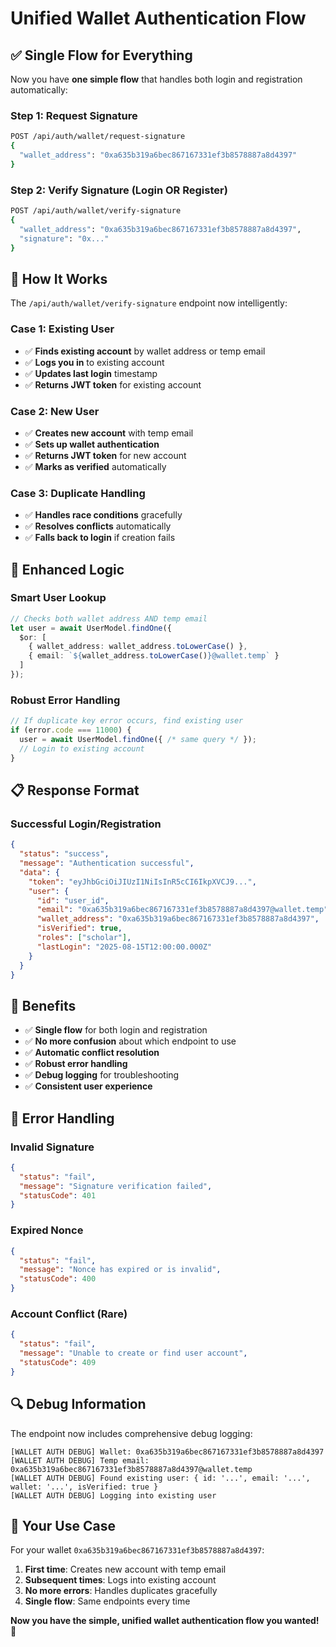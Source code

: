 # Unified Wallet Authentication Flow

## ✅ **Single Flow for Everything**

Now you have **one simple flow** that handles both login and registration automatically:

### **Step 1: Request Signature**
```bash
POST /api/auth/wallet/request-signature
{
  "wallet_address": "0xa635b319a6bec867167331ef3b8578887a8d4397"
}
```

### **Step 2: Verify Signature (Login OR Register)**
```bash
POST /api/auth/wallet/verify-signature
{
  "wallet_address": "0xa635b319a6bec867167331ef3b8578887a8d4397",
  "signature": "0x..."
}
```

## 🎯 **How It Works**

The `/api/auth/wallet/verify-signature` endpoint now intelligently:

### **Case 1: Existing User**
- ✅ **Finds existing account** by wallet address or temp email
- ✅ **Logs you in** to existing account
- ✅ **Updates last login** timestamp
- ✅ **Returns JWT token** for existing account

### **Case 2: New User**
- ✅ **Creates new account** with temp email
- ✅ **Sets up wallet authentication**
- ✅ **Returns JWT token** for new account
- ✅ **Marks as verified** automatically

### **Case 3: Duplicate Handling**
- ✅ **Handles race conditions** gracefully
- ✅ **Resolves conflicts** automatically
- ✅ **Falls back to login** if creation fails

## 🔧 **Enhanced Logic**

### **Smart User Lookup**
```typescript
// Checks both wallet address AND temp email
let user = await UserModel.findOne({
  $or: [
    { wallet_address: wallet_address.toLowerCase() },
    { email: `${wallet_address.toLowerCase()}@wallet.temp` }
  ]
});
```

### **Robust Error Handling**
```typescript
// If duplicate key error occurs, find existing user
if (error.code === 11000) {
  user = await UserModel.findOne({ /* same query */ });
  // Login to existing account
}
```

## 📋 **Response Format**

### **Successful Login/Registration**
```json
{
  "status": "success",
  "message": "Authentication successful",
  "data": {
    "token": "eyJhbGciOiJIUzI1NiIsInR5cCI6IkpXVCJ9...",
    "user": {
      "id": "user_id",
      "email": "0xa635b319a6bec867167331ef3b8578887a8d4397@wallet.temp",
      "wallet_address": "0xa635b319a6bec867167331ef3b8578887a8d4397",
      "isVerified": true,
      "roles": ["scholar"],
      "lastLogin": "2025-08-15T12:00:00.000Z"
    }
  }
}
```

## 🎉 **Benefits**

- ✅ **Single flow** for both login and registration
- ✅ **No more confusion** about which endpoint to use
- ✅ **Automatic conflict resolution**
- ✅ **Robust error handling**
- ✅ **Debug logging** for troubleshooting
- ✅ **Consistent user experience**

## 🚨 **Error Handling**

### **Invalid Signature**
```json
{
  "status": "fail",
  "message": "Signature verification failed",
  "statusCode": 401
}
```

### **Expired Nonce**
```json
{
  "status": "fail",
  "message": "Nonce has expired or is invalid",
  "statusCode": 400
}
```

### **Account Conflict (Rare)**
```json
{
  "status": "fail",
  "message": "Unable to create or find user account",
  "statusCode": 409
}
```

## 🔍 **Debug Information**

The endpoint now includes comprehensive debug logging:

```
[WALLET AUTH DEBUG] Wallet: 0xa635b319a6bec867167331ef3b8578887a8d4397
[WALLET AUTH DEBUG] Temp email: 0xa635b319a6bec867167331ef3b8578887a8d4397@wallet.temp
[WALLET AUTH DEBUG] Found existing user: { id: '...', email: '...', wallet: '...', isVerified: true }
[WALLET AUTH DEBUG] Logging into existing user
```

## 🎯 **Your Use Case**

For your wallet `0xa635b319a6bec867167331ef3b8578887a8d4397`:

1. **First time**: Creates new account with temp email
2. **Subsequent times**: Logs into existing account
3. **No more errors**: Handles duplicates gracefully
4. **Single flow**: Same endpoints every time

**Now you have the simple, unified wallet authentication flow you wanted!** 🚀
